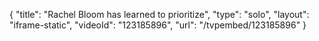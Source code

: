 {
    "title": "Rachel Bloom has learned to prioritize",
    "type": "solo",
    "layout": "iframe-static",
    "videoId": "123185896",
    "url": "\/tvpembed\/123185896"
}